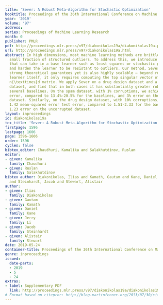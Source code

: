 ```yaml
---
title: 'Sever: A Robust Meta-Algorithm for Stochastic Optimization'
booktitle: Proceedings of the 36th International Conference on Machine Learning
year: '2019'
volume: '97'
address: 
series: Proceedings of Machine Learning Research
month: 0
publisher: PMLR
pdf: http://proceedings.mlr.press/v97/diakonikolas19a/diakonikolas19a.pdf
url: http://proceedings.mlr.press/v97/diakonikolas19a.html
abstract: In high dimensions, most machine learning methods are brittle to even a
  small fraction of structured outliers. To address this, we introduce a new meta-algorithm
  that can take in a base learner such as least squares or stochastic gradient descent,
  and harden the learner to be resistant to outliers. Our method, Sever, possesses
  strong theoretical guarantees yet is also highly scalable – beyond running the base
  learner itself, it only requires computing the top singular vector of a certain
  n{\texttimes}d matrix. We apply Sever on a drug design dataset and a spam classification
  dataset, and find that in both cases it has substantially greater robustness than
  several baselines. On the spam dataset, with 1% corruptions, we achieved 7.4% test
  error, compared to 13.4%-20.5% for the baselines, and 3% error on the uncorrupted
  dataset. Similarly, on the drug design dataset, with 10% corruptions, we achieved
  1.42 mean-squared error test error, compared to 1.51-2.33 for the baselines, and
  1.23 error on the uncorrupted dataset.
layout: inproceedings
id: diakonikolas19a
tex_title: 'Sever: A Robust Meta-Algorithm for Stochastic Optimization'
firstpage: 1596
lastpage: 1606
page: 1596-1606
order: 1596
cycles: false
bibtex_editor: Chaudhuri, Kamalika and Salakhutdinov, Ruslan
editor:
- given: Kamalika
  family: Chaudhuri
- given: Ruslan
  family: Salakhutdinov
bibtex_author: Diakonikolas, Ilias and Kamath, Gautam and Kane, Daniel and Li, Jerry
  and Steinhardt, Jacob and Stewart, Alistair
author:
- given: Ilias
  family: Diakonikolas
- given: Gautam
  family: Kamath
- given: Daniel
  family: Kane
- given: Jerry
  family: Li
- given: Jacob
  family: Steinhardt
- given: Alistair
  family: Stewart
date: 2019-05-24
container-title: Proceedings of the 36th International Conference on Machine Learning
genre: inproceedings
issued:
  date-parts:
  - 2019
  - 5
  - 24
extras:
- label: Supplementary PDF
  link: http://proceedings.mlr.press/v97/diakonikolas19a/diakonikolas19a-supp.pdf
# Format based on citeproc: http://blog.martinfenner.org/2013/07/30/citeproc-yaml-for-bibliographies/
---
```

